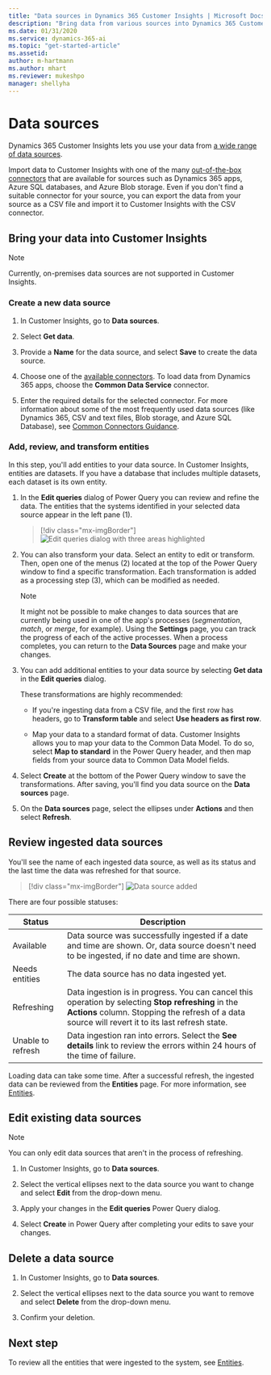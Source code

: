 ```yaml
---
title: "Data sources in Dynamics 365 Customer Insights | Microsoft Docs"
description: "Bring data from various sources into Dynamics 365 Customer Insights."
ms.date: 01/31/2020
ms.service: dynamics-365-ai
ms.topic: "get-started-article"
ms.assetid: 
author: m-hartmann
ms.author: mhart
ms.reviewer: mukeshpo
manager: shellyha
---
```


# Data sources

Dynamics 365 Customer Insights lets you use your data from [a wide range of data sources](data-sources-list.md).

Import data to Customer Insights with one of the many [out-of-the-box connectors](data-sources-list.md) that are available for sources such as Dynamics 365 apps, Azure SQL databases, and Azure Blob storage. Even if you don't find a suitable connector for your source, you can export the data from your source as a CSV file and import it to Customer Insights with the CSV connector.

## Bring your data into Customer Insights

> [!NOTE]
> Currently, on-premises data sources are not supported in Customer Insights.

### Create a new data source

1. In Customer Insights, go to **Data sources**.

2. Select **Get data**.

3. Provide a **Name** for the data source, and select **Save** to create the data source.

4. Choose one of the [available connectors](data-sources-list.md). To load data from Dynamics 365 apps, choose the **Common Data Service** connector.

5. Enter the required details for the selected connector. For more information about some of the most frequently used data sources (like Dynamics 365, CSV and text files, Blob storage, and Azure SQL Database), see [Common Connectors Guidance](pm-common-connectors.md).

### Add, review, and transform entities

In this step, you'll add entities to your data source. In Customer Insights, entities are datasets. If you have a database that includes multiple datasets, each dataset is its own entity.

1. In the **Edit queries** dialog of Power Query you can review and refine the data. The entities that the systems identified in your selected data source appear in the left pane (1).

   > [!div class="mx-imgBorder"]
   > ![Edit queries dialog with three areas highlighted](media/data-manager-configure-edit-queries.png "Edit queries dialog with three areas highlighted")

2. You can also transform your data. Select an entity to edit or transform. Then, open one of the menus (2) located at the top of the Power Query window to find a specific transformation. Each transformation is added as a processing step (3), which can be modified as needed.

   > [!NOTE]
   > It might not be possible to make changes to data sources that are currently being used in one of the app's processes (*segmentation*, *match*, or *merge*, for example). Using the **Settings** page, you can track the progress of each of the active processes. When a process completes, you can return to the **Data Sources** page and make your changes.

3. You can add additional entities to your data source by selecting **Get data** in the **Edit queries** dialog.

   These transformations are highly recommended:

   - If you're ingesting data from a CSV file, and the first row has headers, go to **Transform table** and select **Use headers as first row**.

   - Map your data to a standard format of data. Customer Insights allows you to map your data to the Common Data Model. To do so, select **Map to standard** in the Power Query header, and then map fields from your source data to Common Data Model fields.

4. Select **Create** at the bottom of the Power Query window to save the transformations. After saving, you'll find you data source on the **Data sources** page.

5. On the **Data sources** page, select the ellipses under **Actions** and then select **Refresh**.

## Review ingested data sources

You'll see the name of each ingested data source, as well as its status and the last time the data was refreshed for that source.

> [!div class="mx-imgBorder"]
> ![Data source added](media/configure-data-datasource-added.png "Data source added")

There are four possible statuses:

|Status  |Description  |
|---------|---------|
|Available   |Data source was successfully ingested if a date and time are shown. Or, data source doesn't need to be ingested, if no date and time are shown.          |
|Needs entities   |The data source has no data ingested yet.         |
|Refreshing    |Data ingestion is in progress. You can cancel this operation by selecting **Stop refreshing** in the **Actions** column. Stopping the refresh of a data source will revert it to its last refresh state.       |
|Unable to refresh     |Data ingestion ran into errors. Select the **See details** link to review the errors within 24 hours of the time of failure.         |

Loading data can take some time. After a successful refresh, the ingested data can be reviewed from the **Entities** page. For more information, see [Entities](pm-entities.md).

## Edit existing data sources

> [!NOTE]
> You can only edit data sources that aren't in the process of refreshing.

1. In Customer Insights, go to **Data sources**.

2. Select the vertical ellipses next to the data source you want to change and select **Edit** from the drop-down menu.

3. Apply your changes in the **Edit queries** Power Query dialog.

4. Select **Create** in Power Query after completing your edits to save your changes.

## Delete a data source

1. In Customer Insights, go to **Data sources**.

2. Select the vertical ellipses next to the data source you want to remove and select **Delete** from the drop-down menu.

3. Confirm your deletion.

## Next step

To review all the entities that were ingested to the system, see [Entities](pm-entities.md).
